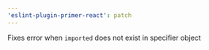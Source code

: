 ```yaml
---
'eslint-plugin-primer-react': patch
---
```


Fixes error when `imported` does not exist in specifier object

